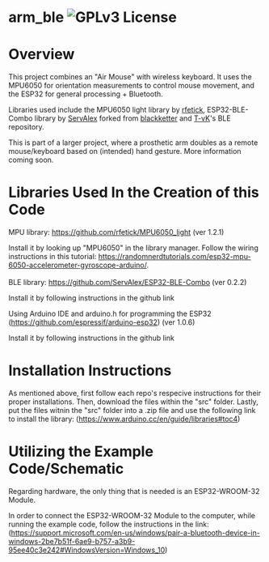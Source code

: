 # arm_ble ![GPLv3 License](https://img.shields.io/github/license/wlshen321/arm_ble)
# Overview
This project combines an "Air Mouse" with wireless keyboard. It uses the MPU6050 for orientation measurements to control mouse movement, and the ESP32 for general processing + Bluetooth.

Libraries used include the MPU6050 light library by [rfetick](https://www.github.com/rfetick), ESP32-BLE-Combo library by [ServAlex](https://www.github.com/ServAlex) forked from [blackketter](https://www.github.com/blackketter) and [T-vK](https://www.github.com/T-vK)'s BLE repository.

This is part of a larger project, where a prosthetic arm doubles as a remote mouse/keyboard based on (intended) hand gesture. More information coming soon.

# Libraries Used In the Creation of this Code
MPU library: https://github.com/rfetick/MPU6050_light (ver 1.2.1)

Install it by looking up "MPU6050" in the library manager. Follow the wiring instructions in this tutorial: https://randomnerdtutorials.com/esp32-mpu-6050-accelerometer-gyroscope-arduino/.
<br/> <br/>
BLE library: https://github.com/ServAlex/ESP32-BLE-Combo (ver 0.2.2)

Install it by following instructions in the github link

Using Arduino IDE and arduino.h for programming the ESP32 (https://github.com/espressif/arduino-esp32) (ver 1.0.6)

Install it by following instructions in the github link

# Installation Instructions
As mentioned above, first follow each repo's respecive instructions for their proper installations. Then, download the files within the "src" folder. Lastly, put the files witnin the "src" folder into a .zip file and use the following link to install the library: (https://www.arduino.cc/en/guide/libraries#toc4)
# Utilizing the Example Code/Schematic
Regarding hardware, the only thing that is needed is an ESP32-WROOM-32 Module.

In order to connect the ESP32-WROOM-32 Module to the computer, while running the example code, follow the instructions in the link: (https://support.microsoft.com/en-us/windows/pair-a-bluetooth-device-in-windows-2be7b51f-6ae9-b757-a3b9-95ee40c3e242#WindowsVersion=Windows_10)


